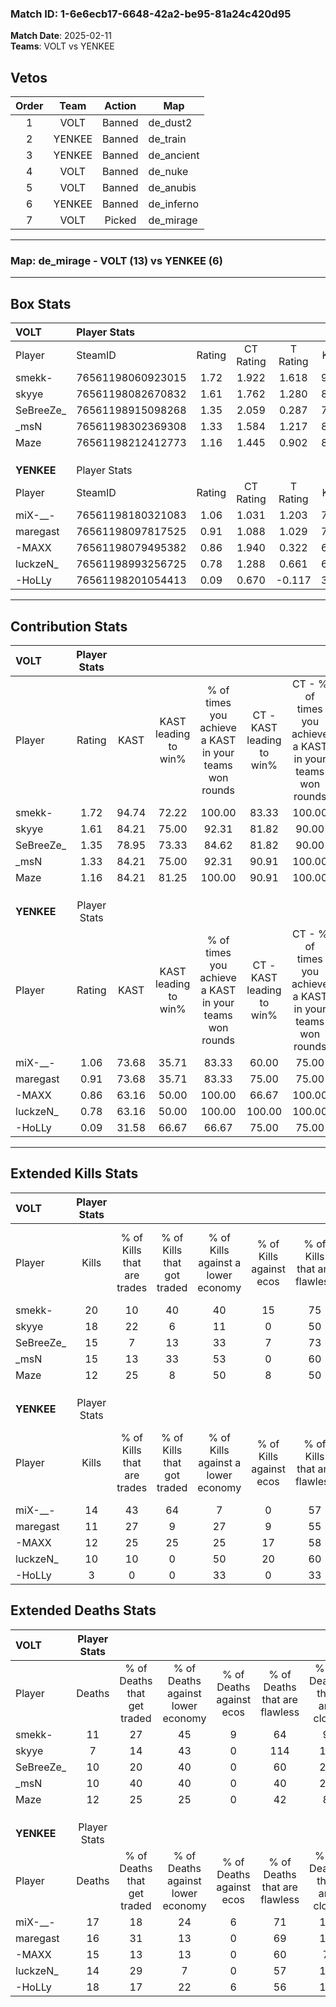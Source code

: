 ### Match ID: 1-6e6ecb17-6648-42a2-be95-81a24c420d95  
**Match Date**: 2025-02-11  
**Teams**: VOLT vs YENKEE  

## Vetos  

| Order | Team | Action | Map |
| :---: | :--: | :----: | --- |
| 1 | VOLT | Banned | de_dust2 |
| 2 | YENKEE | Banned | de_train |
| 3 | YENKEE | Banned | de_ancient |
| 4 | VOLT | Banned | de_nuke |
| 5 | VOLT | Banned | de_anubis |
| 6 | YENKEE | Banned | de_inferno |
| 7 | VOLT | Picked | de_mirage |

---  

### **Map**: de_mirage - VOLT (13) vs YENKEE (6)  
---  

## Box Stats  

| **VOLT**   | Player Stats      |        |           |          |       |       |       |         |        |      |     |
| :- | :- | :-: | :-: | :-: | :-: | :-: | :-: | :-: | :-: | :-: | :-: |
| Player     | SteamID           | Rating | CT Rating | T Rating | KAST  |  ADR  | Kills | Assists | Deaths | K/D  | HS% |
| smekk-     | 76561198060923015 |  1.72  |   1.922   |  1.618   | 94.74 | 109.1 |  20   |    4    |   11   | 1.82 | 55  |
| skyye      | 76561198082670832 |  1.61  |   1.762   |  1.280   | 84.21 | 92.6  |  18   |    3    |   7    | 2.57 | 55  |
| SeBreeZe_  | 76561198915098268 |  1.35  |   2.059   |  0.287   | 78.95 | 87.1  |  15   |    6    |   10   | 1.50 | 26  |
| _msN       | 76561198302369308 |  1.33  |   1.584   |  1.217   | 84.21 | 77.0  |  15   |    2    |   10   | 1.50 | 60  |
| Maze       | 76561198212412773 |  1.16  |   1.445   |  0.902   | 84.21 | 76.3  |  12   |    6    |   12   | 1.00 | 75  |
|            |                   |        |           |          |       |       |       |         |        |      |     |
|            |                   |        |           |          |       |       |       |         |        |      |     |
|            |                   |        |           |          |       |       |       |         |        |      |     |
| **YENKEE** | Player Stats      |        |           |          |       |       |       |         |        |      |     |
| Player     | SteamID           | Rating | CT Rating | T Rating | KAST  |  ADR  | Kills | Assists | Deaths | K/D  | HS% |
| miX-__-    | 76561198180321083 |  1.06  |   1.031   |  1.203   | 73.68 | 87.5  |  14   |    3    |   17   | 0.82 | 57  |
| maregast   | 76561198097817525 |  0.91  |   1.088   |  1.029   | 73.68 | 77.7  |  11   |    2    |   16   | 0.69 | 36  |
| -MAXX      | 76561198079495382 |  0.86  |   1.940   |  0.322   | 63.16 | 62.5  |  12   |    2    |   15   | 0.80 | 58  |
| luckzeN_   | 76561198993256725 |  0.78  |   1.288   |  0.661   | 63.16 | 56.0  |  10   |    3    |   14   | 0.71 | 50  |
| -HoLLy     | 76561198201054413 |  0.09  |   0.670   |  -0.117  | 31.58 | 46.7  |   3   |    3    |   18   | 0.17 | 100 |
---  

## Contribution Stats  

| **VOLT**   | Player Stats |       |                      |                                                        |                           |                                                             |                          |                                                            |
| :- | :-: | :-: | :-: | :-: | :-: | :-: | :-: | :-: |
| Player     |    Rating    | KAST  | KAST leading to win% | % of times you achieve a KAST in your teams won rounds | CT - KAST leading to win% | CT - % of times you achieve a KAST in your teams won rounds | T - KAST leading to win% | T - % of times you achieve a KAST in your teams won rounds |
| smekk-     |     1.72     | 94.74 |        72.22         |                         100.00                         |           83.33           |                           100.00                            |          50.00           |                           100.00                           |
| skyye      |     1.61     | 84.21 |        75.00         |                         92.31                          |           81.82           |                            90.00                            |          60.00           |                           100.00                           |
| SeBreeZe_  |     1.35     | 78.95 |        73.33         |                         84.62                          |           81.82           |                            90.00                            |          50.00           |                           66.67                            |
| _msN       |     1.33     | 84.21 |        75.00         |                         92.31                          |           90.91           |                           100.00                            |          40.00           |                           66.67                            |
| Maze       |     1.16     | 84.21 |        81.25         |                         100.00                         |           90.91           |                           100.00                            |          60.00           |                           100.00                           |
|            |              |       |                      |                                                        |                           |                                                             |                          |                                                            |
|            |              |       |                      |                                                        |                           |                                                             |                          |                                                            |
|            |              |       |                      |                                                        |                           |                                                             |                          |                                                            |
| **YENKEE** | Player Stats |       |                      |                                                        |                           |                                                             |                          |                                                            |
| Player     |    Rating    | KAST  | KAST leading to win% | % of times you achieve a KAST in your teams won rounds | CT - KAST leading to win% | CT - % of times you achieve a KAST in your teams won rounds | T - KAST leading to win% | T - % of times you achieve a KAST in your teams won rounds |
| miX-__-    |     1.06     | 73.68 |        35.71         |                         83.33                          |           60.00           |                            75.00                            |          22.22           |                           100.00                           |
| maregast   |     0.91     | 73.68 |        35.71         |                         83.33                          |           75.00           |                            75.00                            |          20.00           |                           100.00                           |
| -MAXX      |     0.86     | 63.16 |        50.00         |                         100.00                         |           66.67           |                           100.00                            |          33.33           |                           100.00                           |
| luckzeN_   |     0.78     | 63.16 |        50.00         |                         100.00                         |          100.00           |                           100.00                            |          25.00           |                           100.00                           |
| -HoLLy     |     0.09     | 31.58 |        66.67         |                         66.67                          |           75.00           |                            75.00                            |          50.00           |                           50.00                            |
---  

## Extended Kills Stats  

| **VOLT**   | Player Stats |                            |                            |                                    |                         |                              |                                 |                                       |                    |           |
| :- | :-: | :-: | :-: | :-: | :-: | :-: | :-: | :-: | :-: | :-: |
| Player     |    Kills     | % of Kills that are trades | % of Kills that got traded | % of Kills against a lower economy | % of Kills against ecos | % of Kills that are flawless | % of Kills that are close duels | % of Kills that are assisted by flash | Pistol Round Kills | AWP Kills |
| smekk-     |      20      |             10             |             40             |                 40                 |           15            |              75              |               15                |                   0                   |         0          |     1     |
| skyye      |      18      |             22             |             6              |                 11                 |            0            |              50              |               11                |                   6                   |         0          |     4     |
| SeBreeZe_  |      15      |             7              |             13             |                 33                 |            7            |              73              |                7                |                   0                   |         9          |     1     |
| _msN       |      15      |             13             |             33             |                 53                 |            0            |              60              |                7                |                   0                   |         0          |     3     |
| Maze       |      12      |             25             |             8              |                 50                 |            8            |              50              |               17                |                   0                   |         0          |     0     |
|            |              |                            |                            |                                    |                         |                              |                                 |                                       |                    |           |
|            |              |                            |                            |                                    |                         |                              |                                 |                                       |                    |           |
|            |              |                            |                            |                                    |                         |                              |                                 |                                       |                    |           |
| **YENKEE** | Player Stats |                            |                            |                                    |                         |                              |                                 |                                       |                    |           |
| Player     |    Kills     | % of Kills that are trades | % of Kills that got traded | % of Kills against a lower economy | % of Kills against ecos | % of Kills that are flawless | % of Kills that are close duels | % of Kills that are assisted by flash | Pistol Round Kills | AWP Kills |
| miX-__-    |      14      |             43             |             64             |                 7                  |            0            |              57              |               21                |                   0                   |         2          |     2     |
| maregast   |      11      |             27             |             9              |                 27                 |            9            |              55              |                0                |                   9                   |         0          |     0     |
| -MAXX      |      12      |             25             |             25             |                 25                 |           17            |              58              |                0                |                   0                   |         0          |     1     |
| luckzeN_   |      10      |             10             |             0              |                 50                 |           20            |              60              |               30                |                  10                   |         0          |     2     |
| -HoLLy     |      3       |             0              |             0              |                 33                 |            0            |              33              |               33                |                   0                   |         0          |     1     |
## Extended Deaths Stats  

| **VOLT**   | Player Stats |                             |                                   |                          |                               |                            |                           |               |
| :- | :-: | :-: | :-: | :-: | :-: | :-: | :-: | :-: |
| Player     |    Deaths    | % of Deaths that get traded | % of Deaths against lower economy | % of Deaths against ecos | % of Deaths that are flawless | % of Deaths that are close | % of Deaths while blinded | Deaths to AWP |
| smekk-     |      11      |             27              |                45                 |            9             |              64               |             9              |             0             |       0       |
| skyye      |      7       |             14              |                43                 |            0             |              114              |             14             |             0             |       1       |
| SeBreeZe_  |      10      |             20              |                40                 |            0             |              60               |             20             |             0             |       0       |
| _msN       |      10      |             40              |                40                 |            0             |              40               |             20             |            10             |       0       |
| Maze       |      12      |             25              |                25                 |            0             |              42               |             8              |             8             |       1       |
|            |              |                             |                                   |                          |                               |                            |                           |               |
|            |              |                             |                                   |                          |                               |                            |                           |               |
|            |              |                             |                                   |                          |                               |                            |                           |               |
| **YENKEE** | Player Stats |                             |                                   |                          |                               |                            |                           |               |
| Player     |    Deaths    | % of Deaths that get traded | % of Deaths against lower economy | % of Deaths against ecos | % of Deaths that are flawless | % of Deaths that are close | % of Deaths while blinded | Deaths to AWP |
| miX-__-    |      17      |             18              |                24                 |            6             |              71               |             12             |             0             |       2       |
| maregast   |      16      |             31              |                13                 |            0             |              69               |             13             |             0             |       1       |
| -MAXX      |      15      |             13              |                13                 |            0             |              60               |             7              |             0             |       4       |
| luckzeN_   |      14      |             29              |                 7                 |            0             |              57               |             14             |             0             |       1       |
| -HoLLy     |      18      |             17              |                22                 |            6             |              56               |             11             |             6             |       1       |
